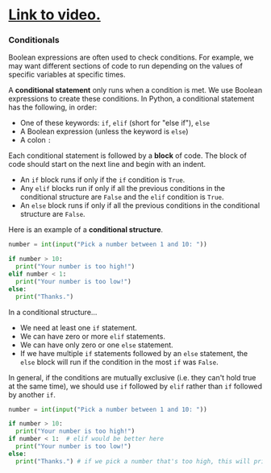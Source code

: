 # [Link to video.](https://www.youtube.com/watch?v=_ssl-yEZoYM&list=PLVD25niNi0Bkuz5cUyBsw_oCgwrKdzgDa)

### Conditionals

Boolean expressions are often used to check conditions. For example, we may want different sections of code to run depending on the values of specific variables at specific times.

A **conditional statement** only runs when a condition is met. We use Boolean expressions to create these conditions. 
In Python, a conditional statement has the following, in order:
* One of these keywords: `if`, `elif` (short for "else if"), `else`
* A Boolean expression (unless the keyword is `else`)
* A colon `:`

Each conditional statement is followed by a **block** of code. The block of code should start on the next line and begin with an indent.

* An `if` block runs if only if the `if` condition is `True`. 
* Any `elif` blocks run if only if all the previous conditions in the conditional structure are `False` and the `elif` condition is `True`.
* An `else` block runs if only if all the previous conditions in the conditional structure are `False`.

Here is an example of a **conditional structure**.

```python
number = int(input("Pick a number between 1 and 10: "))

if number > 10:
  print("Your number is too high!")
elif number < 1:
  print("Your number is too low!")
else:
  print("Thanks.")
```

In a conditional structure...
* We need at least one `if` statement.
* We can have zero or more `elif` statements.
* We can have only zero or one `else` statement. 
* If we have multiple `if` statements followed by an `else` statement, the `else` block will run if the condition in the most `if` was `False`. 

In general, if the conditions are mutually exclusive (i.e. they can't hold true at the same time), we should use `if` followed by `elif` rather than `if` followed by another `if`.

```python
number = int(input("Pick a number between 1 and 10: "))

if number > 10:
  print("Your number is too high!")
if number < 1:  # elif would be better here
  print("Your number is too low!")
else:
  print("Thanks.") # if we pick a number that's too high, this will print too
```
